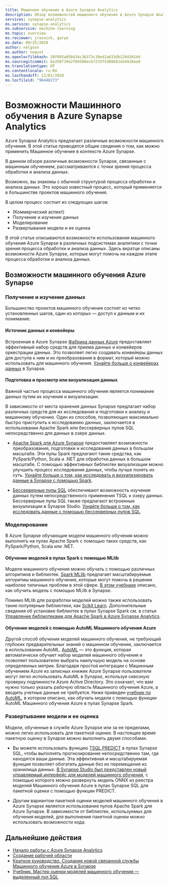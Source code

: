 ```yaml
---
title: Машинное обучение в Azure Synapse Analytics
description: Обзор возможностей машинного обучения в Azure Synapse Analytics.
services: synapse-analytics
ms.service: synapse-analytics
ms.subservice: machine-learning
ms.topic: overview
ms.reviewer: jrasnick, garye
ms.date: 09/25/2020
author: nelgson
ms.author: negust
ms.openlocfilehash: 20f095a058434c36373c30ed2a633db12643814d
ms.sourcegitcommit: 6a350f39e2f04500ecb7235f5d88682eb4910ae8
ms.translationtype: HT
ms.contentlocale: ru-RU
ms.lasthandoff: 12/01/2020
ms.locfileid: "96448273"
---
```

# <a name="machine-learning-capabilities-in-azure-synapse-analytics"></a>Возможности Машинного обучения в Azure Synapse Analytics

Azure Synapse Analytics предлагает различные возможности машинного обучения. В этой статье приводятся общие сведения о том, как можно применить Машинное обучение в контексте Azure Synapse.

В данном обзоре различные возможности Synapse, связанные с машинным обучением, рассматриваются с точки зрения процесса обработки и анализа данных.

Возможно, вы знакомы с обычной структурой процесса обработки и анализа данных. Это хорошо известный процесс, который применяется в большинстве проектов машинного обучения.

В целом процесс состоит из следующих шагов:
* (Коммерческий аспект)
* Получение и изучение данных
* Моделирование
* Развертывание модели и ее оценка

В этой статье описываются возможности использования машинного обучения Azure Synapse в различных подсистемах аналитики с точки зрения процесса обработки и анализа данных. Здесь вкратце описаны возможности Azure Synapse, которые могут помочь на каждом этапе процесса обработки и анализа данных.

## <a name="azure-synapse-machine-learning-capabilities"></a>Возможности машинного обучения Azure Synapse

### <a name="data-acquisition-and-understanding"></a>Получение и изучение данных

Большинство проектов машинного обучения состоят из четко установленных шагов, один из которых — доступ к данным и их понимание.

#### <a name="data-source-and-pipelines"></a>Источник данных и конвейеры

Встроенная в Azure Synapse [Фабрика данных Azure](/azure/data-factory/introduction) предоставляет эффективный набор средств для приема данных и конвейеров оркестрации данных. Это позволяет легко создавать конвейеры данных для доступа к ним и их преобразования в формат, который можно использовать для машинного обучения. [Узнайте больше о конвейерах данных](/azure/data-factory/concepts-pipelines-activities?toc=/azure/synapse-analytics/toc.json&bc=/azure/synapse-analytics/breadcrumb/toc.json) в Synapse. 

#### <a name="data-preparation-and-explorationvisualization"></a>Подготовка и просмотр или визуализация данных

Важной частью процесса машинного обучения является понимание данных путем их изучения и визуализации.

В зависимости от места хранения данных Synapse предлагает набор различных средств для их исследования и подготовки к анализу и машинному обучению. Один из способов, позволяющих максимально быстро приступить к исследованию данных, заключается в использовании Apache Spark или бессерверных пулов SQL непосредственно для данных в озере данных.

* [Apache Spark для Azure Synapse](../spark/apache-spark-overview.md) предоставляет возможности преобразования, подготовки и исследования данных в большом масштабе. Эти пулы Spark предлагают такие средства, как PySpark/Python, Scala и .NET для обработки данных в большом масштабе. С помощью эффективных библиотек визуализации можно улучшить процесс исследования данных, чтобы лучше понять их суть. [Узнайте больше о том, как исследовать и визуализировать данные в Synapse с помощью Spark](../get-started-analyze-spark.md).

* [Бессерверные пулы SQL](../sql/on-demand-workspace-overview.md) обеспечивают возможность изучения данных путем непосредственного применения TSQL к озеру данных. Бессерверные пулы SQL также предлагают встроенные визуализации в Synapse Studio. [Узнайте больше о том, как исследовать данные с помощью бессерверных пулов SQL](../get-started-analyze-sql-on-demand.md).

### <a name="modeling"></a>Моделирование

В Azure Synapse обучающие модели машинного обучения можно выполнять на пулах Apache Spark с помощью таких средств, как PySpark/Python, Scala или .NET.

#### <a name="train-models-on-spark-pools-with-mllib"></a>Обучение моделей в пулах Spark с помощью MLlib

Модели машинного обучения можно обучать с помощью различных алгоритмов и библиотек. [Spark MLlib](http://spark.apache.org/docs/latest/ml-guide.html) предлагает масштабируемые алгоритмы машинного обучения, которые могут помочь в решении наиболее типичных проблем в этой сфере. [В этом учебнике](../spark/apache-spark-machine-learning-mllib-notebook.md) описано, как обучить модель с помощью MLlib в Synapse.

Помимо MLlib для разработки моделей можно также использовать такие популярные библиотеки, как [Scikit Learn](https://scikit-learn.org/stable/). Дополнительные сведения об установке библиотек в пулах Synapse Spark см. в статье [Управление библиотеками для Apache Spark в Azure Synapse Analytics](../spark/apache-spark-azure-portal-add-libraries.md).

#### <a name="train-models-with-azure-machine-learning-automl"></a>Обучение моделей с помощью AutoML Машинного обучения Azure

Другой способ обучения моделей машинного обучения, не требующий глубоких предварительных знаний о машинном обучении, заключается в использовании AutoML. [AutoML](/azure/machine-learning/concept-automated-ml) — это функция, которая автоматически обучает набор моделей машинного обучения и позволяет пользователю выбрать наилучшую модель на основе определенных метрик. Благодаря простой интеграции с Машинным обучением Azure из записных книжек Azure Synapse пользователи могут легко использовать AutoML в Synapse, используя сквозную проверку подлинности Azure Active Directory.  Это означает, что вам нужно только указать рабочую область Машинного обучения Azure, а вводить учетные данные не требуется. Ниже приведен [учебник по AutoML](../spark/apache-spark-azure-machine-learning-tutorial.md), в котором описано, как обучать модели с помощью функции AutoML Машинного обучения Azure в пулах Synapse Spark.

### <a name="model-deployment-and-scoring"></a>Развертывание модели и ее оценка

Модели, обученные в службе Azure Synapse или за ее пределами, можно легко использовать для пакетной оценки. В настоящее время пакетную оценку в Synapse можно выполнить двумя способами.

* Вы можете использовать функцию [TSQL PREDICT](../sql-data-warehouse/sql-data-warehouse-predict.md) в пулах Synapse SQL, чтобы выполнять прогнозирование непосредственно там, где находятся ваши данные. Эта эффективная и масштабируемая функция позволяет обогатить данные без их перемещения из хранилища данных. [В Synapse Studio был представлен новый управляемый интерфейс для моделей машинного обучения](https://aka.ms/synapse-ml-ui), с помощью которого можно развернуть модель ONNX из реестра моделей Машинного обучения Azure в пулах Synapse SQL для пакетной оценки с помощью функции PREDICT.

* Другим вариантом пакетной оценки моделей машинного обучения в Azure Synapse является использование пулов Apache Spark для Azure Synapse. В зависимости от библиотек, используемых для обучения моделей, для выполнения пакетной оценки можно использовать возможности кода.

## <a name="next-steps"></a>Дальнейшие действия

* [Начало работы с Azure Synapse Analytics](../get-started.md)
* [Создание рабочей области](../get-started-create-workspace.md)
* [Краткое руководство. Создание новой связанной службы Машинного обучения Azure в Synapse](quickstart-integrate-azure-machine-learning.md)
* [Учебник. Мастер оценки моделей машинного обучения — выделенный пул SQL](tutorial-sql-pool-model-scoring-wizard.md)
